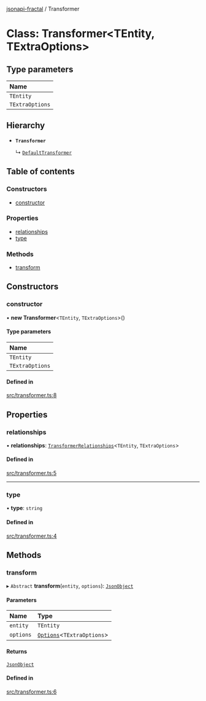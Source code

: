 [jsonapi-fractal](../README.md) / Transformer

# Class: Transformer<TEntity, TExtraOptions\>

## Type parameters

| Name |
| :------ |
| `TEntity` |
| `TExtraOptions` |

## Hierarchy

- **`Transformer`**

  ↳ [`DefaultTransformer`](DefaultTransformer.md)

## Table of contents

### Constructors

- [constructor](Transformer.md#constructor)

### Properties

- [relationships](Transformer.md#relationships)
- [type](Transformer.md#type)

### Methods

- [transform](Transformer.md#transform)

## Constructors

### constructor

• **new Transformer**<`TEntity`, `TExtraOptions`\>()

#### Type parameters

| Name |
| :------ |
| `TEntity` |
| `TExtraOptions` |

#### Defined in

[src/transformer.ts:8](https://github.com/andersondanilo/jsonapi-fractal/blob/9e4f6c2/src/transformer.ts#L8)

## Properties

### relationships

• **relationships**: [`TransformerRelationships`](../README.md#transformerrelationships)<`TEntity`, `TExtraOptions`\>

#### Defined in

[src/transformer.ts:5](https://github.com/andersondanilo/jsonapi-fractal/blob/9e4f6c2/src/transformer.ts#L5)

___

### type

• **type**: `string`

#### Defined in

[src/transformer.ts:4](https://github.com/andersondanilo/jsonapi-fractal/blob/9e4f6c2/src/transformer.ts#L4)

## Methods

### transform

▸ `Abstract` **transform**(`entity`, `options`): [`JsonObject`](../README.md#jsonobject)

#### Parameters

| Name | Type |
| :------ | :------ |
| `entity` | `TEntity` |
| `options` | [`Options`](../README.md#options)<`TExtraOptions`\> |

#### Returns

[`JsonObject`](../README.md#jsonobject)

#### Defined in

[src/transformer.ts:6](https://github.com/andersondanilo/jsonapi-fractal/blob/9e4f6c2/src/transformer.ts#L6)
